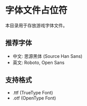 # 字体文件占位符

本目录用于存放游戏字体文件。

## 推荐字体
- 中文: 思源黑体 (Source Han Sans)
- 英文: Roboto, Open Sans

## 支持格式
- .ttf (TrueType Font)
- .otf (OpenType Font)
